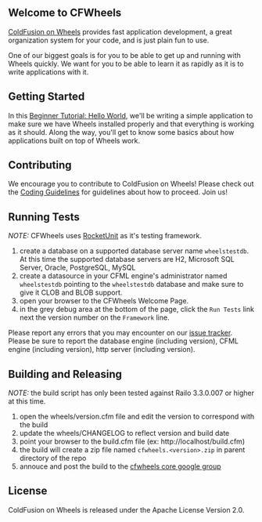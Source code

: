 ## Welcome to CFWheels

[ColdFusion on Wheels][1] provides fast application development, a great organization system for your code, and is just plain fun to use.

One of our biggest goals is for you to be able to get up and running with Wheels quickly. We want for you to be able to learn it as rapidly as it is to write applications with it.

## Getting Started

In this [Beginner Tutorial: Hello World][2], we'll be writing a simple application to make sure we have Wheels installed properly and that everything is working as it should. Along the way, you'll get to know some basics about how applications built on top of Wheels work.

## Contributing

We encourage you to contribute to ColdFusion on Wheels! Please check out the [Coding Guidelines][3] for guidelines about how to proceed. Join us! 

## Running Tests

_NOTE:_ CFWheels uses [RocketUnit][4] as it's testing framework.

1. create a database on a supported database server name `wheelstestdb`. At this time the supported database servers are H2, Microsoft SQL Server, Oracle, PostgreSQL, MySQL
2. create a datasource in your CFML engine's administrator named `wheelstestdb` pointing to the `wheelstestdb` database and make sure to give it CLOB and BLOB support.
3. open your browser to the CFWheels Welcome Page.
4. in the grey debug area at the bottom of the page, click the `Run Tests` link next the version number on the `Framework` line.

Please report any errors that you may encounter on our [issue tracker][5]. Please be sure to report the database engine (including version), CFML engine (including version), http server (including version).

## Building and Releasing

_NOTE:_ the build script has only been tested against Railo 3.3.0.007 or higher at this time.

1. open the wheels/version.cfm file and edit the version to correspond with the build
2. update the wheels/CHANGELOG to reflect version and build date
3. point your browser to the build.cfm file (ex: http://localhost/build.cfm)
4. the build will create a zip file named `cfwheels.<version>.zip` in parent directory of the repo
5. annouce and post the build to the [cfwheels core google group][6]

## License

ColdFusion on Wheels is released under the Apache License Version 2.0.
 
 [1]: http://cfwheels.org/
 [2]: http://cfwheels.org/docs/1-1/chapter/beginner-tutorial-hello-world
 [3]: http://cfwheels.org/docs/1-1/chapter/coding-guidelines
 [4]: http://rocketunit.riaforge.org/
 [5]: http://code.google.com/p/cfwheels/issues/list
 [6]: http://groups.google.com/group/cfwheels-core
